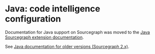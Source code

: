 # Java: code intelligence configuration

Documentation for Java support on Sourcegraph was moved to the [Java Sourcegraph extension documentation](https://sourcegraph.com/extensions/sourcegraph/java).

See [Java documentation for older versions (Sourcegraph 2.x)](https://docs.sourcegraph.com/@v2.12.3/extensions/language_servers/java).
